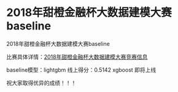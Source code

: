 # 2018年甜橙金融杯大数据建模大赛baseline
2018年甜橙金融杯大数据建模大赛baseline

比赛具体详情：[2018年甜橙金融杯大数据建模大赛竞赛信息](http://www.dcjingsai.com/common/cmpt/2018%E5%B9%B4%E7%94%9C%E6%A9%99%E9%87%91%E8%9E%8D%E6%9D%AF%E5%A4%A7%E6%95%B0%E6%8D%AE%E5%BB%BA%E6%A8%A1%E5%A4%A7%E8%B5%9B_%E7%AB%9E%E8%B5%9B%E4%BF%A1%E6%81%AF.html)

baseline模型：lightgbm    线上得分：0.5142
              xgboost     即将上线
              

祝大家取得优异的成绩！！！
